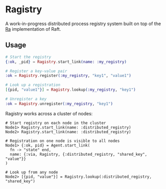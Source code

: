 # Ragistry

A work-in-progress distributed process registry system built on top of the [Ra](https://github.com/rabbitmq/ra) implementation of Raft.

## Usage

```elixir
# Start the registry
{:ok, _pid} = Ragistry.start_link(name: :my_registry)

# Register a key-value pair
:ok = Ragistry.register(:my_registry, "key1", "value1")

# Look up a registration
[{pid, "value1"}] = Ragistry.lookup(:my_registry, "key1")

# Unregister a key
:ok = Ragistry.unregister(:my_registry, "key1")
```

Ragistry works across a cluster of nodes:

```
# Start registry on each node in the cluster
Node1> Ragistry.start_link(name: :distributed_registry)
Node2> Ragistry.start_link(name: :distributed_registry)

# Registration on one node is visible to all nodes
Node1> {:ok, pid} = Agent.start_link(
  fn -> "state" end,
  name: {:via, Ragistry, {:distributed_registry, "shared_key", "value"}}
)

# Look up from any node
Node2> [{pid, "value"}] = Ragistry.lookup(:distributed_registry, "shared_key")
```
